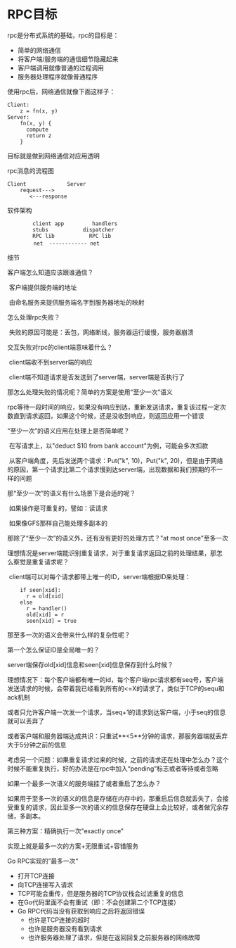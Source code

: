 # RPC目标

rpc是分布式系统的基础，rpc的目标是：

- 简单的网络通信
- 将客户端/服务端的通信细节隐藏起来
- 客户端调用就像普通的过程调用
- 服务器处理程序就像普通程序

使用rpc后，网络通信就像下面这样子：

```
Client:
    z = fn(x, y)
Server:
    fn(x, y) {
      compute
      return z
    }
```

目标就是做到网络通信对应用透明

rpc消息的流程图

```
Client             Server
    request--->
       <---response
```

软件架构

```
		client app         handlers
    	stubs           dispatcher
   		RPC lib           RPC lib
     　　net  ------------ net
```

细节

客户端怎么知道应该跟谁通信？

​	客户端提供服务端的地址

​	由命名服务来提供服务端名字到服务器地址的映射

怎么处理rpc失败？

​	失败的原因可能是：丢包，网络断线，服务器运行缓慢，服务器崩溃

交互失败对rpc的client端意味着什么？

​	client端收不到server端的响应

​	client端不知道请求是否发送到了server端，server端是否执行了

那怎么处理失败的情况呢？简单的方案是使用“至少一次”语义

​	rpc等待一段时间的响应，如果没有响应到达，重新发送请求，重复该过程一定次数直到请求返回，如果这个时候，还是没收到响应，则返回应用一个错误

“至少一次”的语义应用在处理上是否简单呢？

​	在写请求上，以"deduct $10 from bank account"为例，可能会多次扣款

​	从客户端角度，先后发送两个请求：Put("k", 10)，Put("k", 20)，但是由于网络的原因，第一个请求比第二个请求慢到达server端，出现数据和我们预期的不一样的问题

那“至少一次”的语义有什么场景下是合适的呢？

​	如果操作是可重复的，譬如：读请求

​	如果像GFS那样自己能处理多副本的

那除了“至少一次”的语义外，还有没有更好的处理方式？"at most once"至多一次

​	理想情况是server端能识别重复请求，对于重复请求返回之前的处理结果，那怎么察觉是重复请求呢？

​	client端可以对每个请求都带上唯一的ID，server端根据ID来处理：

```
	if seen[xid]:
      r = old[xid]
    else
      r = handler()
      old[xid] = r
      seen[xid] = true
```

那至多一次的语义会带来什么样的复杂性呢？

第一个怎么保证ID是全局唯一的？

server端保存old[xid]信息和seen[xid]信息保存到什么时候？

​	理想情况下：每个客户端都有唯一的id，每个客户端rpc请求都有seq号，客户端发送请求的时候，会带着我已经看到所有的<=X的请求了，类似于TCP的sequ和ack机制

​	或者只允许客户端一次发一个请求，当seq+1的请求到达客户端，小于seq的信息就可以丢弃了

​	或者客户端和服务器端达成共识：只重试**<5**分钟的请求，那服务器端就丢弃大于5分钟之前的信息

考虑另一个问题：如果重复请求过来的时候，之前的请求还在处理中怎么办？这个时候不能重复执行，好的办法是在rpc中加入“pending”标志或者等待或者忽略



如果一个最多一次语义的服务端挂了或者重启了怎么办？

如果用于至多一次的语义的信息是存储在内存中的，那重启后信息就丢失了，会接受重复的请求，因此至多一次的语义的信息保存在硬盘上会比较好，或者做冗余存储，多副本。



第三种方案：精确执行一次"exactly once"

实现上就是最多一次的方案+无限重试+容错服务



Go RPC实现的”最多一次“

- 打开TCP连接
- 向TCP连接写入请求
- TCP可能会重传，但是服务器的TCP协议栈会过滤重复的信息
- 在Go代码里面不会有重试（即：不会创建第二个TCP连接）
- Go RPC代码当没有获取到响应之后将返回错误
  - 也许是TCP连接的超时
  - 也许是服务器没有看到请求
  - 也许服务器处理了请求，但是在返回回复之前服务器的网络故障



